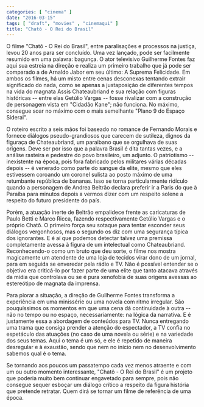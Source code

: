 ```yaml
---
categories: [ "cinema" ]
date: "2016-03-15"
tags: [ "draft", "movies" , "cinemaqui" ]
title: "Chatô - O Rei do Brasil"
---
```

O filme "Chatô - O Rei do Brasil", entre paralisações e processos na justiça, levou 20 anos para ser concluído. Uma vez lançado, pode ser facilmente resumido em uma palavra: bagunça. O ator televisivo Guilherme Fontes faz aqui sua estreia na direção e realiza um primeiro trabalho que já pode ser comparado a de Arnaldo Jabor em seu último: A Suprema Felicidade. Em ambos os filmes, há um misto entre cenas desconexas tentando extrair significado do nada, como se apenas a justaposição de diferentes tempos na vida do magnata Assis Chateaubriand e sua relação com figuras históricas -- entre elas Getúlio Vargas -- fosse rivalizar com a construção de personagem vista em "Cidadão Kane"; não funciona. No máximo, consegue soar no máximo com o mais semelhante "Plano 9 do Espaço Sideral".

O roteiro escrito a seis mãos foi baseado no romance de Fernando Morais e fornece diálogos pseudo-grandiosos que carecem de sutileza, dignos da figuraça de Chateaubriand, um paraibano que se orgulhava de suas origens. Deve ser por isso que a palavra Brasil é dita tantas vezes, e a análise rasteira e pedestre do povo brasileiro, um adjunto. O patriotismo -- inexistente na época, pois fora fabricado pelos militares várias décadas depois -- é venerado como parte do sangue da elite, mesmo que eles estivessem coroando um coronel sulista ao posto máximo de uma retumbante república de bananas. Isso se torna particularmente ridículo quando a personagem de Andrea Beltrão declara preferir ir a Paris do que à Paraíba para minutos depois a vermos dizer com um respeito solene a respeito do futuro presidente do país.

Porém, a atuação inerte de Beltrão empalidece frente as caricaturas de Paulo Betti e Marco Ricca, fazendo respectivamente Getúlio Vargas e o próprio Chatô. O primeiro força seu sotaque para tentar esconder seus diálogos vergonhosos, mas o segundo os diz com uma segurança típica dos ignorantes. E é aí que podemos detectar talvez uma premissa completamente avessa à figura de um intelectual como Chateaubriand. Reconhecendo-o como um bruto que deu sorte, o filme nos mostra magicamente um atendente de uma loja de tecidos virar dono de um jornal, para em seguida se enveredar pela rádio e TV. Não é possível entender se o objetivo era criticá-lo por fazer parte de uma elite que tanto atacava através da mídia que controlava ou se é pura xenofobia de suas origens avessas ao estereótipo de magnata da imprensa.

Para piorar a situação, a direção de Guilherme Fontes transforma a experiência em uma minissérie ou uma novela com ritmo irregular. São pouquíssimos os momentos em que uma cena dá continuidade à outra -- não no tempo ou no espaço, necessariamente: na lógica da narrativa. E é justamente essa a abordagem de conteúdos para TV. Nunca entregando uma trama que consiga prender a atenção do espectador, a TV confia no espetáculo das atuações (no caso de uma novela ou série) e na variedade dos seus temas. Aqui o tema é um só, e ele é repetido de maneira desregular e à exaustão, sendo que nem no início nem no desenvolvimento sabemos qual é o tema.

Se tornando aos poucos um passatempo cada vez menos atraente e com um ou outro momento interessante, "Chatô - O Rei do Brasil" é um projeto que poderia muito bem continuar engavetado para sempre, pois não consegue sequer esboçar um diálogo crítico a respeito da figura história que pretende retratar. Quem dirá se tornar um filme de referência de uma época.
